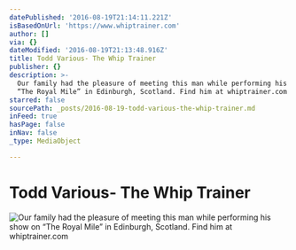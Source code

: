 ```yaml
---
datePublished: '2016-08-19T21:14:11.221Z'
isBasedOnUrl: 'https://www.whiptrainer.com'
author: []
via: {}
dateModified: '2016-08-19T21:13:48.916Z'
title: Todd Various- The Whip Trainer
publisher: {}
description: >-
  Our family had the pleasure of meeting this man while performing his show on
  “The Royal Mile” in Edinburgh, Scotland. Find him at whiptrainer.com 
starred: false
sourcePath: _posts/2016-08-19-todd-various-the-whip-trainer.md
inFeed: true
hasPage: false
inNav: false
_type: MediaObject

---
```

# Todd Various- The Whip Trainer
![Our family had the pleasure of meeting this man while performing his show on “The Royal Mile” in Edinburgh, Scotland. Find him at whiptrainer.com ](https://the-grid-user-content.s3-us-west-2.amazonaws.com/ad3b4e8a-cdd0-46eb-8817-4c150b12d259.jpg)
